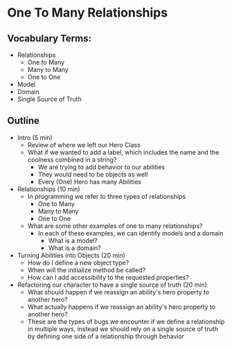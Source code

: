 # One To Many Relationships

## Vocabulary Terms:

- Relationships
  - One to Many
  - Many to Many
  - One to One
- Model
- Domain
- Single Source of Truth


## Outline

- Intro (5 min)
  - Review of where we left our Hero Class
  - What if we wanted to add a label, which includes the name and the coolness combined in  a string?
    - We are trying to add behavior to our abilities 
    - They would need to be objects as well
    - Every (One) Hero has many Abilities
- Relationships (10 min)
  - In programming we refer to three types of relationships
    - One to Many
    - Many to Many
    - One to One
  - What are some other examples of one to many relationships?
    - In each of these examples, we can identify models and a domain 
      - What is a model?
      - What is a domain?
- Turning Abilities into Objects (20 min)
  - How do I define a new object type?
  - When will the initialize method be called?
  - How can I add accessibility to the requested properties?
- Refactoring  our character to have a single source of truth (20 min)
  - What should happen if we reassign an ability's hero property to another hero?
  - What actually happens if we reassign an ability's hero property to another hero?
  - These are the types of bugs we encounter if we define a relationship in multiple ways, instead we should rely on a single source of truth by defining one side of a relationship through behavior